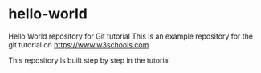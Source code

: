 # hello-world
Hello World repository for Git tutorial
This is an example repository for the git tutorial on https://www.w3schools.com

This repository is built step by step in the tutorial